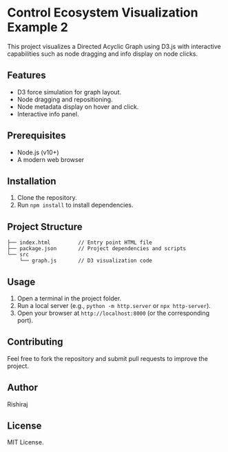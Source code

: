 # Control Ecosystem Visualization Example 2

This project visualizes a Directed Acyclic Graph using D3.js with interactive capabilities such as node dragging and info display on node clicks.

## Features
- D3 force simulation for graph layout.
- Node dragging and repositioning.
- Node metadata display on hover and click.
- Interactive info panel.

## Prerequisites
- Node.js (v10+)
- A modern web browser

## Installation
1. Clone the repository.
2. Run `npm install` to install dependencies.

## Project Structure
```
├── index.html         // Entry point HTML file
├── package.json       // Project dependencies and scripts
└── src
    └── graph.js       // D3 visualization code
```

## Usage
1. Open a terminal in the project folder.
2. Run a local server (e.g., `python -m http.server` or `npx http-server`).
3. Open your browser at `http://localhost:8000` (or the corresponding port).

## Contributing
Feel free to fork the repository and submit pull requests to improve the project.

## Author
Rishiraj

## License
MIT License.
